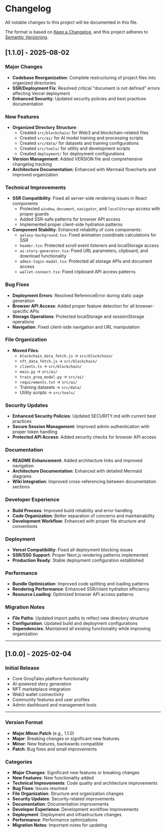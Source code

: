 # Changelog

All notable changes to this project will be documented in this file.

The format is based on [Keep a Changelog](https://keepachangelog.com/en/1.0.0/),
and this project adheres to [Semantic Versioning](https://semver.org/spec/v2.0.0.html).

## [1.1.0] - 2025-08-02

### Major Changes
- **Codebase Reorganization**: Complete restructuring of project files into organized directories
- **SSR/Deployment Fix**: Resolved critical "document is not defined" errors affecting Vercel deployment
- **Enhanced Security**: Updated security policies and best practices documentation

### New Features
- **Organized Directory Structure**: 
  - Created `src/blockchain/` for Web3 and blockchain-related files
  - Created `src/ai/` for AI model training and processing scripts
  - Created `src/data/` for datasets and training configurations
  - Created `src/tools/` for utility and development scripts
  - Created `deployment/` for deployment configurations
- **Version Management**: Added VERSION file and comprehensive changelog tracking
- **Architecture Documentation**: Enhanced with Mermaid flowcharts and improved organization

### Technical Improvements
- **SSR Compatibility**: Fixed all server-side rendering issues in React components
  - Protected `window`, `document`, `navigator`, and `localStorage` access with proper guards
  - Added SSR-safe patterns for browser API access
  - Implemented proper client-side hydration patterns
- **Component Stability**: Enhanced reliability of core components:
  - `galaxy-background.tsx`: Fixed animation coordinate calculations for SSR
  - `header.tsx`: Protected scroll event listeners and localStorage access
  - `ai-story-generator.tsx`: Fixed URL parameters, clipboard, and download functionality
  - `admin-login-modal.tsx`: Protected all storage APIs and document access
  - `wallet-connect.tsx`: Fixed clipboard API access patterns

### Bug Fixes
- **Deployment Errors**: Resolved ReferenceError during static page generation
- **Browser API Access**: Added proper feature detection for all browser-specific APIs
- **Storage Operations**: Protected localStorage and sessionStorage operations
- **Navigation**: Fixed client-side navigation and URL manipulation

### File Organization
- **Moved Files**:
  - `blockchain_data_fetch.js` → `src/blockchain/`
  - `nft_data_fetch.js` → `src/blockchain/`
  - `clients.ts` → `src/blockchain/`
  - `main.py` → `src/ai/`
  - `train_groq_model.py` → `src/ai/`
  - `requirements.txt` → `src/ai/`
  - Training datasets → `src/data/`
  - Utility scripts → `src/tools/`

### Security Updates
- **Enhanced Security Policies**: Updated SECURITY.md with current best practices
- **Secure Session Management**: Improved admin authentication with proper token handling
- **Protected API Access**: Added security checks for browser API access

### Documentation
- **README Enhancement**: Added architecture links and improved navigation
- **Architecture Documentation**: Enhanced with detailed Mermaid diagrams
- **Wiki Integration**: Improved cross-referencing between documentation sections

### Developer Experience
- **Build Process**: Improved build reliability and error handling
- **Code Organization**: Better separation of concerns and maintainability
- **Development Workflow**: Enhanced with proper file structure and conventions

### Deployment
- **Vercel Compatibility**: Fixed all deployment blocking issues
- **SSR/SSG Support**: Proper Next.js rendering patterns implemented
- **Production Ready**: Stable deployment configuration established

### Performance
- **Bundle Optimization**: Improved code splitting and loading patterns
- **Rendering Performance**: Enhanced SSR/client hydration efficiency
- **Resource Loading**: Optimized browser API access patterns

### Migration Notes
- **File Paths**: Updated import paths to reflect new directory structure
- **Configuration**: Updated build and deployment configurations
- **Dependencies**: Maintained all existing functionality while improving organization

---

## [1.0.0] - 2025-02-04

### Initial Release
- Core GroqTales platform functionality
- AI-powered story generation
- NFT marketplace integration
- Web3 wallet connectivity
- Community features and user profiles
- Admin dashboard and management tools

---

### Version Format
- **Major.Minor.Patch** (e.g., 1.1.0)
- **Major**: Breaking changes or significant new features
- **Minor**: New features, backwards compatible
- **Patch**: Bug fixes and small improvements

### Categories
- **Major Changes**: Significant new features or breaking changes
- **New Features**: New functionality added
- **Technical Improvements**: Code quality and architecture improvements  
- **Bug Fixes**: Issues resolved
- **File Organization**: Structure and organization changes
- **Security Updates**: Security-related improvements
- **Documentation**: Documentation improvements
- **Developer Experience**: Development workflow improvements
- **Deployment**: Deployment and infrastructure changes
- **Performance**: Performance optimizations
- **Migration Notes**: Important notes for updating
